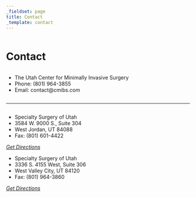 ```yaml
---
_fieldset: page
title: Contact
_template: contact
---
```

<div class="row">
	<div class="column">		
		<h1>Contact</h1>
	</div>
	<div class="column small-12 medium-6">
		<ul class="vcard">
			<li class="fn hide">The Utah Center for Minimally Invasive Surgery</li>
			<li class="phone">Phone: (801) 964-3855</li>
			<li class="email">Email: contact@cmibs.com</li>
		</ul>
	</div>
	<div class="column small-12 medium-6">
	</div>
</div>
<hr>
<div class="row" id="locations">
	<div class="column small-12 medium-6">
		<ul class="vcard">
			<li class="fn">Specialty Surgery of Utah</li>	 
			<li class="street-address">3584 W. 9000 S., Suite 304</li>
			<li><span class="locality">West Jordan, </span><span class="state">UT </span><span class="zip">84088</span></li>
			<li><span class="fax">Fax: (801) 601-4422</span></li>
		</ul>
		<a href="https://www.google.com/maps/place/3584+W+9000+S+%23304,+West+Jordan,+UT+84088" target="blank"><em>Get&nbsp;Directions</em><br/>
			<img src="{{ theme:img src='WestJordan.png' }}" alt="">
		</a>
	</div>
	<div class="column small-12 medium-6">
		<ul class="vcard">
			<li class="fn">Specialty Surgery of Utah</li>	 
			<li class="street-address">3336 S. 4155 West, Suite 306</li>
			<li><span class="locality">West Valley City, </span><span class="state">UT  </span><span class="zip">84120</span></li>
			<li><span class="fax">Fax: (801) 964-3860</span></li>
		</ul>
		<a href="https://www.google.com/maps/place/3336+S+4155+W,+West+Valley+City,+UT+84120" target="blank"><em>Get&nbsp;Directions</em><br />
			<img src="{{ theme:img src='WestValley.png' }}" alt="">
		</a>
	</div>
</div>